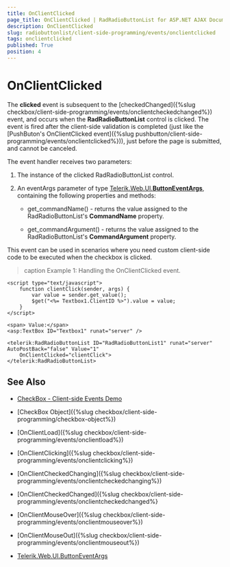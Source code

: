 ```yaml
---
title: OnClientClicked
page_title: OnClientClicked | RadRadioButtonList for ASP.NET AJAX Documentation
description: OnClientClicked
slug: radiobuttonlist/client-side-programming/events/onclientclicked
tags: onclientclicked
published: True
position: 4
---
```


# OnClientClicked

The **clicked** event is subsequent to the [checkedChanged]({%slug checkbox/client-side-programming/events/onclientcheckedchanged%}) event, and occurs when the **RadRadioButtonList** control is clicked. The event is fired after the client-side validation is completed (just like the [PushButon's OnClientClicked event]({%slug pushbutton/client-side-programming/events/onclientclicked%})), just before the page is submitted, and cannot be canceled.

The event handler receives two parameters:

1. The instance of the clicked RadRadioButtonList control.

1. An eventArgs parameter of type [Telerik.Web.UI.**ButtonEventArgs**](http://docs.telerik.com/devtools/aspnet-ajax/api/client/args/Telerik.Web.UI.ButtonEventArgs), containing the following properties and methods:

	* get_commandName() - returns the value assigned to the RadRadioButtonList's **CommandName** property.

	* get_commandArgument() - returns the value assigned to the RadRadioButtonList's **CommandArgument** property.

This event can be used in scenarios where you need custom client-side code to be executed when the checkbox is clicked. 

>caption Example 1: Handling the OnClientClicked event.

````ASP.NET
<script type="text/javascript">
    function clientClick(sender, args) {
        var value = sender.get_value();
        $get("<%= Textbox1.ClientID %>").value = value;
    }
</script>

<span> Value:</span>
<asp:TextBox ID="Textbox1" runat="server" />

<telerik:RadRadioButtonList ID="RadRadioButtonList1" runat="server" AutoPostBack="false" Value="1"
    OnClientClicked="clientClick">
</telerik:RadRadioButtonList>
````

## See Also

 * [CheckBox - Client-side Events Demo](http://demos.telerik.com/aspnet-ajax/checkbox/client-side-api/client-side-events/defaultcs.aspx)

 * [CheckBox Object]({%slug checkbox/client-side-programming/checkbox-object%})
 
 * [OnClientLoad]({%slug checkbox/client-side-programming/events/onclientload%})
 
 * [OnClientClicking]({%slug checkbox/client-side-programming/events/onclientclicking%})
 
 * [OnClientCheckedChanging]({%slug checkbox/client-side-programming/events/onclientcheckedchanging%})

 * [OnClientCheckedChanged]({%slug checkbox/client-side-programming/events/onclientcheckedchanged%} 
 
 * [OnClientMouseOver]({%slug checkbox/client-side-programming/events/onclientmouseover%})
 
 * [OnClientMouseOut]({%slug checkbox/client-side-programming/events/onclientmouseout%})
 
 * [Telerik.Web.UI.ButtonEventArgs](http://docs.telerik.com/devtools/aspnet-ajax/api/client/args/Telerik.Web.UI.ButtonEventArgs)
